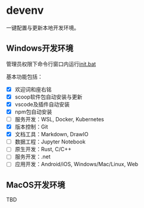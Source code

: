 # devenv

一键配置与更新本地开发环境。

## Windows开发环境

管理员权限下命令行窗口内运行[init.bat](/win/init.bat)

基本功能包括：
- [x] 欢迎词和座右铭
- [x] scoop软件包自动安装与更新
- [x] vscode及插件自动安装
- [x] npm包自动安装
- [ ] 服务开发：WSL, Docker, Kubernetes
- [x] 版本控制：Git
- [x] 文档工具：Markdown, DrawIO
- [ ] 数据工程：Jupyter Notebook
- [ ] 原生开发：Rust, C/C++
- [ ] 服务开发：.net
- [ ] 应用开发：Android/iOS, Windows/Mac/Linux, Web

## MacOS开发环境

TBD

